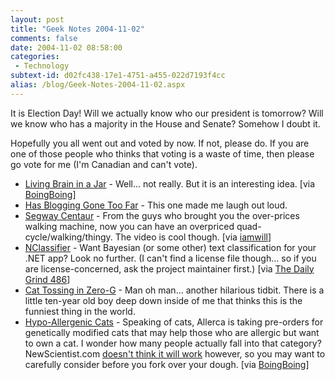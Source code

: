 ```yaml
---
layout: post
title: "Geek Notes 2004-11-02"
comments: false
date: 2004-11-02 08:58:00
categories:
 - Technology
subtext-id: d02fc438-17e1-4751-a455-022d7193f4cc
alias: /blog/Geek-Notes-2004-11-02.aspx
---
```



It is Election Day! Will we actually know who our president is tomorrow? Will we know who has a majority in the House and Senate? Somehow I doubt it.

Hopefully you all went out and voted by now. If not, please do. If you are one of those people who thinks that voting is a waste of time, then please go vote for me (I'm Canadian and can't vote).

  * [Living Brain in a Jar](http://www.napa.ufl.edu/2004news/braindish.htm) - Well... not really. But it is an interesting idea. [via [BoingBoing](http://www.boingboing.net/2004/10/22/living_brain_in_a_ja.html)]
  * [Has Blogging Gone Too Far](http://www.hanselman.com/blog/PermaLink.aspx?guid=cf02015e-f891-47f6-b83b-d94dec6f4ec3) - This one made me laugh out loud.
  * [Segway Centaur](http://origin.www.segway.com/centaur/) - From the guys who brought you the over-prices walking machine, now you can have an overpriced quad-cycle/walking/thingy. The video is cool though. [via [iamwill](http://iamwill.com/admin/wp/index.php?p=269)]
  * [NClassifier](http://nclassifier.sourceforge.net/index.html) - Want Bayesian (or some other) text classification for your .NET app? Look no further. (I can't find a license file though... so if you are license-concerned, ask the project maintainer first.) [via [The Daily Grind 486](http://www.larkware.com/Articles/TheDailyGrind486.html)]
  * [Cat Tossing in Zero-G](http://www.boingboing.net/2004/10/24/cattossing_in_zerog_.html) - Man oh man... another hilarious tidbit. There is a little ten-year old boy deep down inside of me that thinks this is the funniest thing in the world.
  * [Hypo-Allergenic Cats](http://www.allerca.com/index.html) - Speaking of cats, Allerca is taking pre-orders for genetically modified cats that may help those who are allergic but want to own a cat. I wonder how many people actually fall into that category? NewScientist.com [doesn't think it will work](http://www.newscientist.com/news/news.jsp?id=ns99996594) however, so you may want to carefully consider before you fork over your dough. [via [BoingBoing](http://www.boingboing.net/2004/10/31/hypoallergenic_gm_ca.html)]
